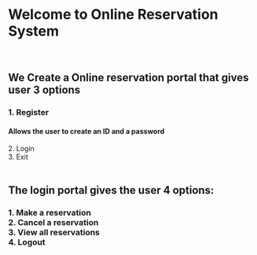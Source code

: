 <h1> Welcome to Online Reservation System </h1></br>
<h2> We Create a Online reservation portal that gives user 3 options</br></h2>
<h3>1. Register
	<h4> Allows the user to create an ID and a password</h4>
2. Login </br>
3. Exit</br></h3></br>
<h2> The login portal gives the user 4 options:</br></h2>
<h3>1. Make a reservation</br>
2. Cancel a reservation</br>
3. View all reservations</br>
4. Logout </h3></br>







